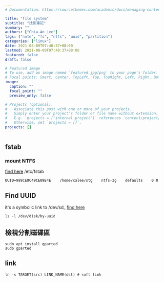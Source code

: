 ```yaml
---
# Documentation: https://sourcethemes.com/academic/docs/managing-content/

title: "file system"
subtitle: "技術筆記"
summary: ""
authors: ["Chia-An Lee"]
tags: ["note", "fs", "ntfs", "uuid", "partition"]
categories: ["linux"]
date: 2021-08-09T07:48:37+08:00
lastmod: 2021-08-09T07:48:37+08:00
featured: false
draft: false

# Featured image
# To use, add an image named `featured.jpg/png` to your page's folder.
# Focal points: Smart, Center, TopLeft, Top, TopRight, Left, Right, BottomLeft, Bottom, BottomRight.
image:
  caption: ""
  focal_point: ""
  preview_only: false

# Projects (optional).
#   Associate this post with one or more of your projects.
#   Simply enter your project's folder or file name without extension.
#   E.g. `projects = ["internal-project"]` references `content/project/deep-learning/index.md`.
#   Otherwise, set `projects = []`.
projects: []
---
```


## fstab
### mount NTFS
[find here](https://help.ubuntu.com/community/Fstab#New_Technology_File_System_.28NTFS.29)
/etc/fstab
```shell
UUID=989CE0C49CE09E4E    /home/calee/stg    ntfs-3g    defaults    0 0
```

## Find UUID
it's a symbolic link to /dev/sd_
[find here](https://unix.stackexchange.com/questions/658/linux-how-can-i-view-all-uuids-for-all-available-disks-on-my-system)
```shell
ls -l /dev/disk/by-uuid
```

## 檢視分割磁碟區
```shell
sudo apt install gparted
sudo gparted
```

## link
```
ln -s TARGET(src) LINK_NAME(dst) # soft link
```
